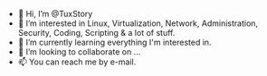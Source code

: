 - 👋 Hi, I’m @TuxStory
- 👀 I’m interested in Linux, Virtualization, Network, Administration, Security, Coding, Scripting & a lot of stuff.
- 🌱 I’m currently learning everything I'm interested in.
- 💞️ I’m looking to collaborate on ...
- 📫 You can reach me by e-mail.  

<!---
TuxStory/TuxStory is a ✨ special ✨ repository because its `README.md` (this file) appears on your GitHub profile.
You can click the Preview link to take a look at your changes.
--->
